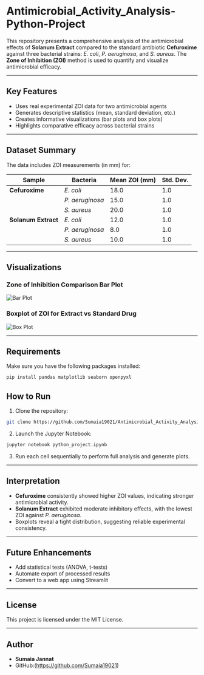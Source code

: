 # Antimicrobial_Activity_Analysis-Python-Project

This repository presents a comprehensive analysis of the antimicrobial effects of **Solanum Extract** compared to the standard antibiotic **Cefuroxime** against three bacterial strains: *E. coli*, *P. aeruginosa*, and *S. aureus*. The **Zone of Inhibition (ZOI)** method is used to quantify and visualize antimicrobial efficacy.

---

## Key Features

-  Uses real experimental ZOI data for two antimicrobial agents
-  Generates descriptive statistics (mean, standard deviation, etc.)
-  Creates informative visualizations (bar plots and box plots)
-  Highlights comparative efficacy across bacterial strains

---

## Dataset Summary

The data includes ZOI measurements (in mm) for:

| Sample           | Bacteria        | Mean ZOI (mm) | Std. Dev. |
|------------------|------------------|---------------|-----------|
| **Cefuroxime**   | *E. coli*        | 18.0          | 1.0       |
|                  | *P. aeruginosa*  | 15.0          | 1.0       |
|                  | *S. aureus*      | 20.0          | 1.0       |
| **Solanum Extract** | *E. coli*     | 12.0          | 1.0       |
|                  | *P. aeruginosa*  | 8.0           | 1.0       |
|                  | *S. aureus*      | 10.0          | 1.0       |

---

##  Visualizations

### Zone of Inhibition Comparison Bar Plot

![Bar Plot](D:/Capture.PNG)

### Boxplot of ZOI for Extract vs Standard Drug

![Box Plot](D:/Capture2.PNG)

---

##  Requirements

Make sure you have the following packages installed:

```bash
pip install pandas matplotlib seaborn openpyxl
```

##  How to Run

1. Clone the repository:
```bash
git clone https://github.com/Sumaia19021/Antimicrobial_Activity_Analysis--Python-Project.git

```

2. Launch the Jupyter Notebook:
```bash
jupyter notebook python_project.ipynb
```

3. Run each cell sequentially to perform full analysis and generate plots.

---

## Interpretation

- **Cefuroxime** consistently showed higher ZOI values, indicating stronger antimicrobial activity.
- **Solanum Extract** exhibited moderate inhibitory effects, with the lowest ZOI against *P. aeruginosa*.
- Boxplots reveal a tight distribution, suggesting reliable experimental consistency.

---

## Future Enhancements

- Add statistical tests (ANOVA, t-tests)
- Automate export of processed results
- Convert to a web app using Streamlit

---

## License

This project is licensed under the MIT License.

---

## Author

- **Sumaia Jannat**
- GitHub:(https://github.com/Sumaia19021)
